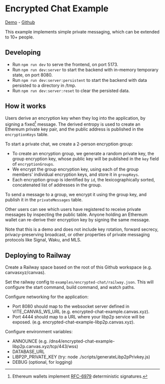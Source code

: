 # Encrypted Chat Example

[Demo](https://encrypted-chat-example.canvas.xyz) - [Github](https://github.com/canvasxyz/canvas/tree/main/examples/encrypted-chat)

This example implements simple private messaging, which can be extended to 10+ people.

## Developing

- Run `npm run dev` to serve the frontend, on port 5173.
- Run `npm run dev:server` to start the backend with in-memory temporary state, on port 8080.
- Run `npm run dev:server:persistent` to start the backend with data persisted to a directory in /tmp.
- Run `npm run dev:server:reset` to clear the persisted data.

## How it works

Users derive an encryption key when they log into the application, by
signing a fixed[^1] message. The derived entropy is used to create an
Ethereum private key pair, and the public address is published in
the `encryptionKeys` table.

To start a private chat, we create a 2-person encryption group:

- To create an encryption group, we generate a random private key,
  the group encryption key, whose public key will be published in the
  `key` field of `encryptionGroups`.
- We encrypt the group encryption key, using each of the group members'
  individual encryption keys, and store it in `groupKeys`.
- Each encryption group is identified by `id`, the lexicographically
  sorted, concatenated list of addresses in the group.

To send a message to a group, we encrypt it using the group key, and
publish it in the `privateMessages` table.

Other users can see which users have registered to receive private
messages by inspecting the public table. Anyone holding an Ethereum
wallet can re-derive their encryption key by signing the same message.

Note that this is a demo and does not include key rotation, forward
secrecy, privacy-preserving broadcast, or other properties of
private messaging protocols like Signal, Waku, and MLS.

[^1]: Ethereum wallets implement [RFC-6979](1) deterministic signatures.

## Deploying to Railway

Create a Railway space based on the root of this Github workspace
(e.g. canvasxyz/canvas).

Set the railway config to `examples/encrypted-chat/railway.json`. This will
configure the start command, build command, and watch paths.

Configure networking for the application:
- Port 8080 should map to the websocket server defined in VITE_CANVAS_WS_URL (e.g. encrypted-chat-example.canvas.xyz).
- Port 4444 should map to a URL where your libp2p service will be exposed. (e.g. encrypted-chat-example-libp2p.canvas.xyz).

Configure environment variables:
- ANNOUNCE (e.g. /dns4/encrypted-chat-example-libp2p.canvas.xyz/tcp/443/wss)
- DATABASE_URL
- LIBP2P_PRIVATE_KEY (try: node ./scripts/generateLibp2pPrivkey.js)
- DEBUG (optional, for logging)